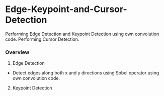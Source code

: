 # Edge-Keypoint-and-Cursor-Detection
Performing Edge Detection and Keypoint Detection using own convolution code. Performing Cursor Detection.

### Overview
1. Edge Detection
  * Detect edges along both x and y directions using Sobel operator using own convolution code.
2. Keypoint Detection
